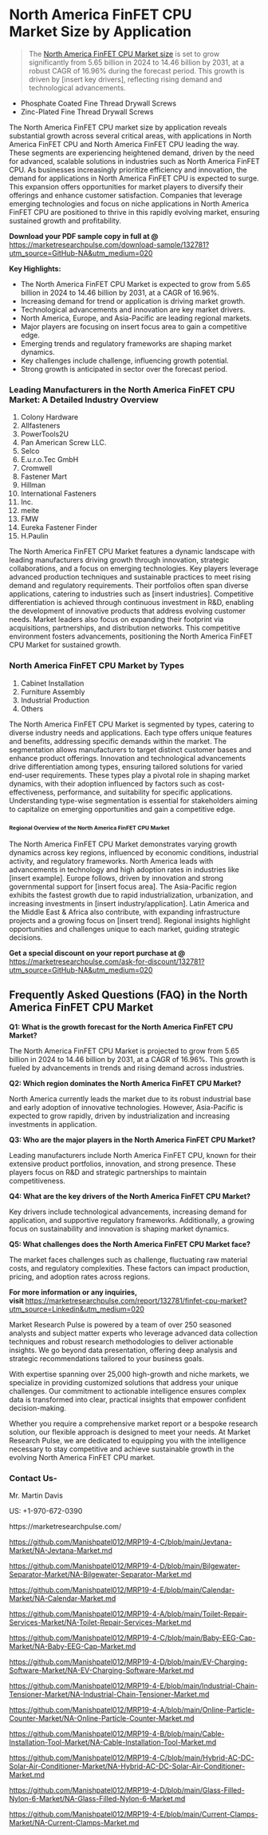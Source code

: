 <h1>North America FinFET CPU Market&nbsp;Size by Application</h1><blockquote><p>The <a href="https://marketresearchpulse.com/download-sample/132781?utm_source=GitHub-NA&amp;utm_medium=020">North America FinFET CPU Market size</a> is set to grow significantly from 5.65 billion in 2024 to 14.46 billion by 2031, at a robust CAGR of 16.96% during the forecast period. This growth is driven by [insert key drivers], reflecting rising demand and technological advancements.</p></blockquote><ul><li>Phosphate Coated Fine Thread Drywall Screws<li> Zinc-Plated Fine Thread Drywall Screws</li></ul><p>The North America FinFET CPU market size by application reveals substantial growth across several critical areas, with applications in North America FinFET CPU and North America FinFET CPU leading the way. These segments are experiencing heightened demand, driven by the need for advanced, scalable solutions in industries such as North America FinFET CPU. As businesses increasingly prioritize efficiency and innovation, the demand for applications in North America FinFET CPU is expected to surge. This expansion offers opportunities for market players to diversify their offerings and enhance customer satisfaction. Companies that leverage emerging technologies and focus on niche applications in North America FinFET CPU are positioned to thrive in this rapidly evolving market, ensuring sustained growth and profitability.</p><p><strong>Download your PDF sample copy in full at @ </strong><a href="https://marketresearchpulse.com/download-sample/132781?utm_source=GitHub-NA&amp;utm_medium=020">https://marketresearchpulse.com/download-sample/132781?utm_source=GitHub-NA&amp;utm_medium=020</a></p><p><strong>Key Highlights: </strong></p><ul><li>The North America FinFET CPU Market is expected to grow from 5.65 billion in 2024 to 14.46 billion by 2031, at a CAGR of 16.96%.</li><li>Increasing demand for trend or application is driving market growth.</li><li>Technological advancements and innovation are key market drivers.</li><li>North America, Europe, and Asia-Pacific are leading regional markets.</li><li>Major players are focusing on insert focus area to gain a competitive edge.</li><li>Emerging trends and regulatory frameworks are shaping market dynamics.</li><li>Key challenges include challenge, influencing growth potential.</li><li>Strong growth is anticipated in sector over the forecast period.</li></ul><h3>Leading Manufacturers in the North America FinFET CPU Market: A Detailed Industry Overview</h3><ol><li>Colony Hardware</li><li>Allfasteners</li><li>PowerTools2U</li><li>Pan American Screw LLC.</li><li>Selco</li><li>E.u.r.o.Tec GmbH</li><li>Cromwell</li><li>Fastener Mart</li><li>Hillman</li><li>International Fasteners</li><li>Inc.</li><li>meite</li><li>FMW</li><li>Eureka Fastener Finder</li><li>H.Paulin</li></ol><div class="flex max-w-full flex-col flex-grow"><div class="min-h-8 text-message flex w-full flex-col items-end gap-2 whitespace-normal break-words [.text-message+&amp;]:mt-5" dir="auto" data-message-author-role="assistant" data-message-id="fd8432e4-4910-450d-b182-61b7bfb0a01f" data-message-model-slug="gpt-4o"><div class="flex w-full flex-col gap-1 empty:hidden first:pt-[3px]"><div class="markdown prose w-full break-words dark:prose-invert light"><p>The North America FinFET CPU Market features a dynamic landscape with leading manufacturers driving growth through innovation, strategic collaborations, and a focus on emerging technologies. Key players leverage advanced production techniques and sustainable practices to meet rising demand and regulatory requirements. Their portfolios often span diverse applications, catering to industries such as [insert industries]. Competitive differentiation is achieved through continuous investment in R&amp;D, enabling the development of innovative products that address evolving customer needs. Market leaders also focus on expanding their footprint via acquisitions, partnerships, and distribution networks. This competitive environment fosters advancements, positioning the North America FinFET CPU Market for sustained growth.</p></div></div></div></div><h3>North America FinFET CPU Market by Types</h3><ol><li>Cabinet Installation<li> Furniture Assembly<li> Industrial Production<li> Others</li></ol><div class="flex max-w-full flex-col flex-grow"><div class="min-h-8 text-message flex w-full flex-col items-end gap-2 whitespace-normal break-words [.text-message+&amp;]:mt-5" dir="auto" data-message-author-role="assistant" data-message-id="084470be-0bb7-4664-bddf-5156b4f41249" data-message-model-slug="gpt-4o-mini"><div class="flex w-full flex-col gap-1 empty:hidden first:pt-[3px]"><div class="markdown prose w-full break-words dark:prose-invert light"><p>The North America FinFET CPU Market is segmented by types, catering to diverse industry needs and applications. Each type offers unique features and benefits, addressing specific demands within the market. The segmentation allows manufacturers to target distinct customer bases and enhance product offerings. Innovation and technological advancements drive differentiation among types, ensuring tailored solutions for varied end-user requirements. These types play a pivotal role in shaping market dynamics, with their adoption influenced by factors such as cost-effectiveness, performance, and suitability for specific applications. Understanding type-wise segmentation is essential for stakeholders aiming to capitalize on emerging opportunities and gain a competitive edge.</p></div></div></div></div><h3><span style="font-size: 11px;">Regional Overview of the North America FinFET CPU Market</span></h3><div class="flex max-w-full flex-col flex-grow"><div class="min-h-8 text-message flex w-full flex-col items-end gap-2 whitespace-normal break-words [.text-message+&amp;]:mt-5" dir="auto" data-message-author-role="assistant" data-message-id="e9038762-ce64-4e30-91c9-9bd413514231" data-message-model-slug="gpt-4o-mini"><div class="flex w-full flex-col gap-1 empty:hidden first:pt-[3px]"><div class="markdown prose w-full break-words dark:prose-invert light"><p>The North America FinFET CPU Market demonstrates varying growth dynamics across key regions, influenced by economic conditions, industrial activity, and regulatory frameworks. North America leads with advancements in technology and high adoption rates in industries like [insert example]. Europe follows, driven by innovation and strong governmental support for [insert focus area]. The Asia-Pacific region exhibits the fastest growth due to rapid industrialization, urbanization, and increasing investments in [insert industry/application]. Latin America and the Middle East &amp; Africa also contribute, with expanding infrastructure projects and a growing focus on [insert trend]. Regional insights highlight opportunities and challenges unique to each market, guiding strategic decisions.</p></div></div></div></div><p><strong>Get a special discount on your report purchase at @ </strong><a href="https://marketresearchpulse.com/ask-for-discount/132781?utm_source=GitHub-NA&amp;utm_medium=020">https://marketresearchpulse.com/ask-for-discount/132781?utm_source=GitHub-NA&amp;utm_medium=020</a></p><h2>Frequently Asked Questions (FAQ) in the North America FinFET CPU Market</h2><p><strong>Q1: What is the growth forecast for the North America FinFET CPU Market?</strong></p><p>The North America FinFET CPU Market is projected to grow from 5.65 billion in 2024 to 14.46 billion by 2031, at a CAGR of 16.96%. This growth is fueled by advancements in trends and rising demand across industries.</p><p><strong>Q2: Which region dominates the North America FinFET CPU Market?</strong></p><p>North America currently leads the market due to its robust industrial base and early adoption of innovative technologies. However, Asia-Pacific is expected to grow rapidly, driven by industrialization and increasing investments in application.</p><p><strong>Q3: Who are the major players in the North America FinFET CPU Market?</strong></p><p>Leading manufacturers include North America FinFET CPU, known for their extensive product portfolios, innovation, and strong presence. These players focus on R&amp;D and strategic partnerships to maintain competitiveness.</p><p><strong>Q4: What are the key drivers of the North America FinFET CPU Market?</strong></p><p>Key drivers include technological advancements, increasing demand for application, and supportive regulatory frameworks. Additionally, a growing focus on sustainability and innovation is shaping market dynamics.</p><p><strong>Q5: What challenges does the North America FinFET CPU Market face?</strong></p><p>The market faces challenges such as challenge, fluctuating raw material costs, and regulatory complexities. These factors can impact production, pricing, and adoption rates across regions.</p><p><strong>For more information or any inquiries, visit&nbsp;</strong><a href="https://marketresearchpulse.com/report/132781/finfet-cpu-market?utm_source=Linkedin&utm_medium=020">https://marketresearchpulse.com/report/132781/finfet-cpu-market?utm_source=Linkedin&utm_medium=020</a></p><p>Market Research Pulse is powered by a team of over 250 seasoned analysts and subject matter experts who leverage advanced data collection techniques and robust research methodologies to deliver actionable insights. We go beyond data presentation, offering deep analysis and strategic recommendations tailored to your business goals.</p><p>With expertise spanning over 25,000 high-growth and niche markets, we specialize in providing customized solutions that address your unique challenges. Our commitment to actionable intelligence ensures complex data is transformed into clear, practical insights that empower confident decision-making.</p><p>Whether you require a comprehensive market report or a bespoke research solution, our flexible approach is designed to meet your needs. At Market Research Pulse, we are dedicated to equipping you with the intelligence necessary to stay competitive and achieve sustainable growth in the evolving North America FinFET CPU market.</p><h3><strong>Contact Us-</strong></h3><p>Mr. Martin Davis</p><p>US: +1-970-672-0390</p><p>https://marketresearchpulse.com/</p><p><a href="https://github.com/Manishpatel012/MRP19-4-C/blob/main/Jevtana-Market/NA-Jevtana-Market.md">https://github.com/Manishpatel012/MRP19-4-C/blob/main/Jevtana-Market/NA-Jevtana-Market.md</a></p><p><a href="https://github.com/Manishpatel012/MRP19-4-D/blob/main/Bilgewater-Separator-Market/NA-Bilgewater-Separator-Market.md">https://github.com/Manishpatel012/MRP19-4-D/blob/main/Bilgewater-Separator-Market/NA-Bilgewater-Separator-Market.md</a></p><p><a href="https://github.com/Manishpatel012/MRP19-4-E/blob/main/Calendar-Market/NA-Calendar-Market.md">https://github.com/Manishpatel012/MRP19-4-E/blob/main/Calendar-Market/NA-Calendar-Market.md</a></p><p><a href="https://github.com/Manishpatel012/MRP19-4-A/blob/main/Toilet-Repair-Services-Market/NA-Toilet-Repair-Services-Market.md">https://github.com/Manishpatel012/MRP19-4-A/blob/main/Toilet-Repair-Services-Market/NA-Toilet-Repair-Services-Market.md</a></p><p><a href="https://github.com/Manishpatel012/MRP19-4-C/blob/main/Baby-EEG-Cap-Market/NA-Baby-EEG-Cap-Market.md">https://github.com/Manishpatel012/MRP19-4-C/blob/main/Baby-EEG-Cap-Market/NA-Baby-EEG-Cap-Market.md</a></p><p><a href="https://github.com/Manishpatel012/MRP19-4-D/blob/main/EV-Charging-Software-Market/NA-EV-Charging-Software-Market.md">https://github.com/Manishpatel012/MRP19-4-D/blob/main/EV-Charging-Software-Market/NA-EV-Charging-Software-Market.md</a></p><p><a href="https://github.com/Manishpatel012/MRP19-4-E/blob/main/Industrial-Chain-Tensioner-Market/NA-Industrial-Chain-Tensioner-Market.md">https://github.com/Manishpatel012/MRP19-4-E/blob/main/Industrial-Chain-Tensioner-Market/NA-Industrial-Chain-Tensioner-Market.md</a></p><p><a href="https://github.com/Manishpatel012/MRP19-4-A/blob/main/Online-Particle-Counter-Market/NA-Online-Particle-Counter-Market.md">https://github.com/Manishpatel012/MRP19-4-A/blob/main/Online-Particle-Counter-Market/NA-Online-Particle-Counter-Market.md</a></p><p><a href="https://github.com/Manishpatel012/MRP19-4-B/blob/main/Cable-Installation-Tool-Market/NA-Cable-Installation-Tool-Market.md">https://github.com/Manishpatel012/MRP19-4-B/blob/main/Cable-Installation-Tool-Market/NA-Cable-Installation-Tool-Market.md</a></p><p><a href="https://github.com/Manishpatel012/MRP19-4-C/blob/main/Hybrid-AC-DC-Solar-Air-Conditioner-Market/NA-Hybrid-AC-DC-Solar-Air-Conditioner-Market.md">https://github.com/Manishpatel012/MRP19-4-C/blob/main/Hybrid-AC-DC-Solar-Air-Conditioner-Market/NA-Hybrid-AC-DC-Solar-Air-Conditioner-Market.md</a></p><p><a href="https://github.com/Manishpatel012/MRP19-4-D/blob/main/Glass-Filled-Nylon-6-Market/NA-Glass-Filled-Nylon-6-Market.md">https://github.com/Manishpatel012/MRP19-4-D/blob/main/Glass-Filled-Nylon-6-Market/NA-Glass-Filled-Nylon-6-Market.md</a></p><p><a href="https://github.com/Manishpatel012/MRP19-4-E/blob/main/Current-Clamps-Market/NA-Current-Clamps-Market.md">https://github.com/Manishpatel012/MRP19-4-E/blob/main/Current-Clamps-Market/NA-Current-Clamps-Market.md</a></p>

